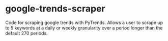 # google-trends-scraper
Code for scraping google trends with PyTrends. Allows a user to scrape up to 5 keywords at a daily or weekly granularity over a period longer than the default 270 periods. 
